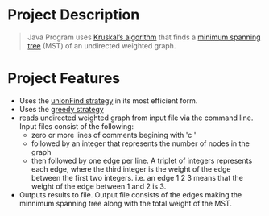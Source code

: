 # Project Description

> Java Program uses [Kruskal’s algorithm](https://en.wikipedia.org/wiki/Kruskal%27s_algorithm) that finds a [minimum spanning tree](https://en.wikipedia.org/wiki/Minimum_spanning_tree) (MST) of an undirected weighted graph.

# Project Features

  - Uses the [unionFind strategy](https://en.wikipedia.org/wiki/Disjoint-set_data_structure) in its most efficient form.
  - Uses the [greedy strategy](https://en.wikipedia.org/wiki/Greedy_algorithm)
  - reads undirected weighted graph from input file via the command line. Input files consist of the following: 
    - zero or more lines of comments begining with 'c '
    - followed by an integer that represents the number of nodes in the graph 
    - then followed by one edge per line. A triplet of integers represents each edge, where the third integer is the weight of the edge         between the first two integers. i.e. an edge 1  2  3   means that the weight of the edge between 1 and 2 is 3.
  - Outputs results to file. Output file consists of the edges making the minnimum spanning tree along with the total weight of the MST.

